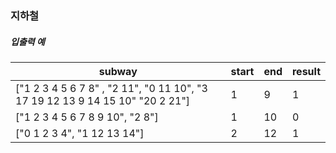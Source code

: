 ### 지하철

##### 입출력 예

| subway                  | start  | end    | result |
| --------                | ------ | ------ | ------ |
| ["1 2 3 4 5 6 7 8" , "2 11", "0 11 10", "3 17 19 12 13 9 14 15 10" "20 2 21"] | 1     | 9     | 1     |
| ["1 2 3 4 5 6 7 8 9 10", "2 8"]  | 1     | 10     | 0     |
| ["0 1 2 3 4", "1 12 13 14"]      | 2     | 12     | 1     |
